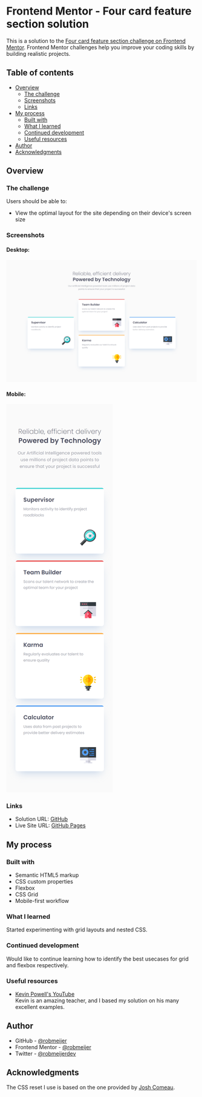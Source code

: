 # Frontend Mentor - Four card feature section solution

This is a solution to the [Four card feature section challenge on Frontend Mentor](https://www.frontendmentor.io/challenges/four-card-feature-section-weK1eFYK). Frontend Mentor challenges help you improve your coding skills by building realistic projects. 

## Table of contents

- [Overview](#overview)
  - [The challenge](#the-challenge)
  - [Screenshots](#screenshots)
  - [Links](#links)
- [My process](#my-process)
  - [Built with](#built-with)
  - [What I learned](#what-i-learned)
  - [Continued development](#continued-development)
  - [Useful resources](#useful-resources)
- [Author](#author)
- [Acknowledgments](#acknowledgments)

## Overview
### The challenge
Users should be able to:
- View the optimal layout for the site depending on their device's screen size

### Screenshots
#### Desktop:
![Desktop Screenshot](https://raw.githubusercontent.com/robmeijer/fem-four-card-feature-section/main/screenshot-desktop.png "Desktop Screenshot")
#### Mobile:
![Mobile Screenshot](https://raw.githubusercontent.com/robmeijer/fem-four-card-feature-section/main/screenshot-mobile.png "Mobile Screenshot")

### Links
- Solution URL: [GitHub](https://github.com/robmeijer/fem-four-card-feature-section)
- Live Site URL: [GitHub Pages](https://robmeijer.github.io/fem-four-card-feature-section)

## My process
### Built with
- Semantic HTML5 markup
- CSS custom properties
- Flexbox
- CSS Grid
- Mobile-first workflow

### What I learned
Started experimenting with grid layouts and nested CSS.

### Continued development
Would like to continue learning how to identify the best usecases for grid and flexbox respectively.

### Useful resources
- [Kevin Powell's YouTube](https://www.youtube.com/kepowob)\
  Kevin is an amazing teacher, and I based my solution on his many excellent examples.

## Author
- GitHub - [@robmeijer](https://github.com/robmeijer)
- Frontend Mentor - [@robmeijer](https://www.frontendmentor.io/profile/robmeijer)
- Twitter - [@robmeijerdev](https://twitter.com/robmeijerdev)

## Acknowledgments
The CSS reset I use is based on the one provided by [Josh Comeau](https://www.joshwcomeau.com/css/custom-css-reset/).
